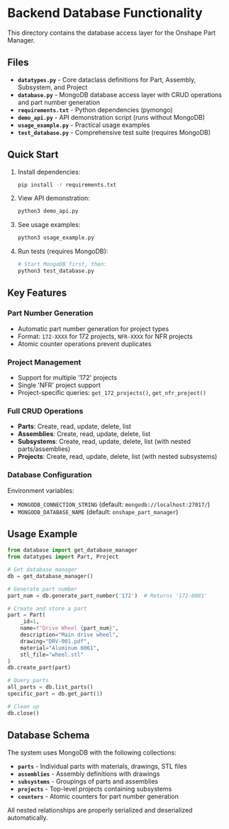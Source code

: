 # Backend Database Functionality

This directory contains the database access layer for the Onshape Part Manager.

## Files

- **`datatypes.py`** - Core dataclass definitions for Part, Assembly, Subsystem, and Project
- **`database.py`** - MongoDB database access layer with CRUD operations and part number generation
- **`requirements.txt`** - Python dependencies (pymongo)
- **`demo_api.py`** - API demonstration script (runs without MongoDB)
- **`usage_example.py`** - Practical usage examples
- **`test_database.py`** - Comprehensive test suite (requires MongoDB)

## Quick Start

1. Install dependencies:
   ```bash
   pip install -r requirements.txt
   ```

2. View API demonstration:
   ```bash
   python3 demo_api.py
   ```

3. See usage examples:
   ```bash
   python3 usage_example.py
   ```

4. Run tests (requires MongoDB):
   ```bash
   # Start MongoDB first, then:
   python3 test_database.py
   ```

## Key Features

### Part Number Generation
- Automatic part number generation for project types
- Format: `172-XXXX` for 172 projects, `NFR-XXXX` for NFR projects
- Atomic counter operations prevent duplicates

### Project Management
- Support for multiple '172' projects
- Single 'NFR' project support
- Project-specific queries: `get_172_projects()`, `get_nfr_project()`

### Full CRUD Operations
- **Parts**: Create, read, update, delete, list
- **Assemblies**: Create, read, update, delete, list  
- **Subsystems**: Create, read, update, delete, list (with nested parts/assemblies)
- **Projects**: Create, read, update, delete, list (with nested subsystems)

### Database Configuration
Environment variables:
- `MONGODB_CONNECTION_STRING` (default: `mongodb://localhost:27017/`)
- `MONGODB_DATABASE_NAME` (default: `onshape_part_manager`)

## Usage Example

```python
from database import get_database_manager
from datatypes import Part, Project

# Get database manager
db = get_database_manager()

# Generate part number
part_num = db.generate_part_number('172')  # Returns '172-0001'

# Create and store a part
part = Part(
    _id=1,
    name=f"Drive Wheel {part_num}",
    description="Main drive wheel",
    drawing="DRV-001.pdf",
    material="Aluminum 6061",
    stl_file="wheel.stl"
)
db.create_part(part)

# Query parts
all_parts = db.list_parts()
specific_part = db.get_part(1)

# Clean up
db.close()
```

## Database Schema

The system uses MongoDB with the following collections:

- **`parts`** - Individual parts with materials, drawings, STL files
- **`assemblies`** - Assembly definitions with drawings
- **`subsystems`** - Groupings of parts and assemblies
- **`projects`** - Top-level projects containing subsystems
- **`counters`** - Atomic counters for part number generation

All nested relationships are properly serialized and deserialized automatically.